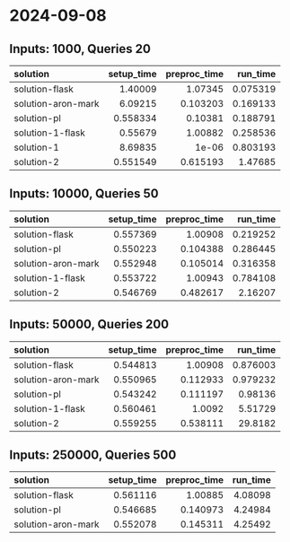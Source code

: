 # 2024-09-08

## Inputs: 1000, Queries 20

| solution           |   setup_time |   preproc_time |   run_time |
|:-------------------|-------------:|---------------:|-----------:|
| solution-flask     |     1.40009  |       1.07345  |   0.075319 |
| solution-aron-mark |     6.09215  |       0.103203 |   0.169133 |
| solution-pl        |     0.558334 |       0.10381  |   0.188791 |
| solution-1-flask   |     0.55679  |       1.00882  |   0.258536 |
| solution-1         |     8.69835  |       1e-06    |   0.803193 |
| solution-2         |     0.551549 |       0.615193 |   1.47685  |

## Inputs: 10000, Queries 50

| solution           |   setup_time |   preproc_time |   run_time |
|:-------------------|-------------:|---------------:|-----------:|
| solution-flask     |     0.557369 |       1.00908  |   0.219252 |
| solution-pl        |     0.550223 |       0.104388 |   0.286445 |
| solution-aron-mark |     0.552948 |       0.105014 |   0.316358 |
| solution-1-flask   |     0.553722 |       1.00943  |   0.784108 |
| solution-2         |     0.546769 |       0.482617 |   2.16207  |

## Inputs: 50000, Queries 200

| solution           |   setup_time |   preproc_time |   run_time |
|:-------------------|-------------:|---------------:|-----------:|
| solution-flask     |     0.544813 |       1.00908  |   0.876003 |
| solution-aron-mark |     0.550965 |       0.112933 |   0.979232 |
| solution-pl        |     0.543242 |       0.111197 |   0.98136  |
| solution-1-flask   |     0.560461 |       1.0092   |   5.51729  |
| solution-2         |     0.559255 |       0.538111 |  29.8182   |

## Inputs: 250000, Queries 500

| solution           |   setup_time |   preproc_time |   run_time |
|:-------------------|-------------:|---------------:|-----------:|
| solution-flask     |     0.561116 |       1.00885  |    4.08098 |
| solution-pl        |     0.546685 |       0.140973 |    4.24984 |
| solution-aron-mark |     0.552078 |       0.145311 |    4.25492 |